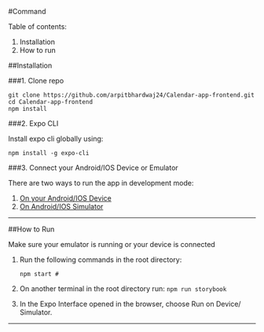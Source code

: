#Command

Table of contents: 

1. Installation
2. How to run

##Installation

###1. Clone repo

```
git clone https://github.com/arpitbhardwaj24/Calendar-app-frontend.git
cd Calendar-app-frontend
npm install
```

###2. Expo CLI

Install expo cli globally using: 

`npm install -g expo-cli`

###3. Connect your Android/IOS Device or Emulator

There are two ways to run the app in development mode:

1. [On your Android/IOS Device](https://docs.expo.io/guides/testing-on-devices/)
2. [On Android/IOS Simulator](https://docs.expo.io/workflow/android-studio-emulator/)
---

##How to Run

Make sure your emulator is running or your device is connected

1. Run the following commands in the root directory:

    `npm start #`

2. On another terminal in the root directory run:
    `npm run storybook`

3. In the Expo Interface opened in the browser, choose Run on Device/ Simulator.

___


